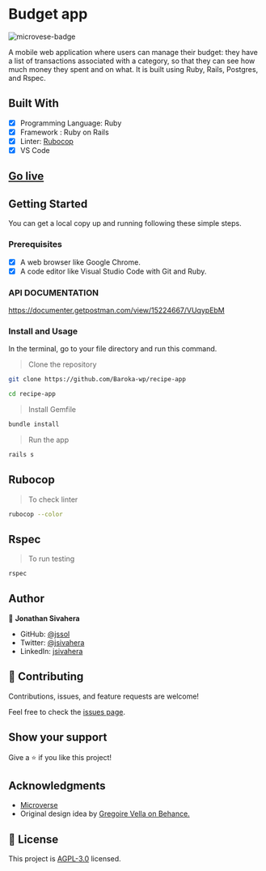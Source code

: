 # Budget app

![microvese-badge](https://img.shields.io/badge/Microverse-blueviolet)

A mobile web application where users can manage their budget: they have a list of transactions associated with a category, so that they can see how much money they spent and on what. It is built using Ruby, Rails, Postgres, and Rspec.

## Built With

- [x] Programming Language: Ruby
- [x] Framework : Ruby on Rails
- [x] Linter: [Rubocop](https://rubocop.org/)
- [x] VS Code

## [Go live](https://wise-fin.herokuapp.com/)

## Getting Started

You can get a local copy up and running following these simple steps.

### Prerequisites

- [x] A web browser like Google Chrome.
- [x] A code editor like Visual Studio Code with Git and Ruby.

### API DOCUMENTATION

<https://documenter.getpostman.com/view/15224667/VUqypEbM>

### Install and Usage

In the terminal, go to your file directory and run this command.

> Clone the repository

```bash
git clone https://github.com/Baroka-wp/recipe-app
```

```bash
cd recipe-app
```

> Install Gemfile

```bash
bundle install
```

> Run the app

```bash
rails s
```

## Rubocop

> To check linter

```bash
rubocop --color
```

## Rspec

> To run testing

```bash
rspec
```

## Author

👤 **Jonathan Sivahera**

- GitHub: [@jssol](https://github.com/jssol)
- Twitter: [@jsivahera](https://twitter.com/jsivahera)
- LinkedIn: [jsivahera](https://linkedin.com/in/jsivahera)

## 🤝 Contributing

Contributions, issues, and feature requests are welcome!

Feel free to check the [issues page](https://github.com/jssol/budget-app/issues).

## Show your support

Give a ⭐️ if you like this project!

## Acknowledgments

- [Microverse](https://www.microverse.org/)
- Original design idea by [Gregoire Vella on Behance.](https://www.behance.net/gregoirevella)

## 📝 License

This project is [AGPL-3.0](./LICENSE) licensed.

